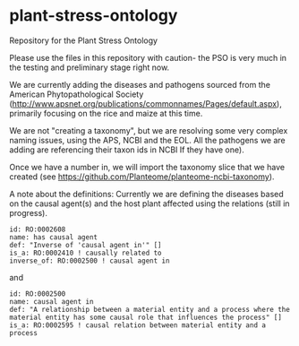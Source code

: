 # plant-stress-ontology
Repository for the Plant Stress Ontology



Please use the files in this repository with caution- the PSO is very much in the testing and preliminary stage right now. 

We are currently adding the diseases and pathogens sourced from the American Phytopathological Society (http://www.apsnet.org/publications/commonnames/Pages/default.aspx), primarily focusing on the rice and maize at this time.

We are not "creating a taxonomy", but we are resolving some very complex naming issues, using the APS, NCBI and the EOL. All the pathogens we are adding are referencing their taxon ids in NCBI If they have one).

Once we have a number in, we will import the taxonomy slice that we have created (see https://github.com/Planteome/planteome-ncbi-taxonomy).

A note about the definitions: Currently we are defining the diseases based on the causal agent(s) and the host plant affected using the relations (still in progress).

```
id: RO:0002608
name: has causal agent
def: "Inverse of 'causal agent in'" []
is_a: RO:0002410 ! causally related to
inverse_of: RO:0002500 ! causal agent in
```

and

```
id: RO:0002500
name: causal agent in
def: "A relationship between a material entity and a process where the material entity has some causal role that influences the process" []
is_a: RO:0002595 ! causal relation between material entity and a process
```

